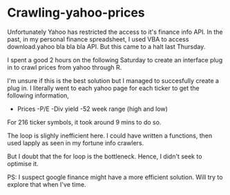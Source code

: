 # Crawling-yahoo-prices

Unfortunately Yahoo has restricted the access to it's finance info API. In the past, in my personal finance spreadsheet, I used VBA to access download.yahoo bla bla bla API. But this came to a halt last Thursday.

I spent a good 2 hours on the following Saturday to create an interface plug in to crawl prices from yahoo through R.

I'm unsure if this is the best solution but I managed to succesfully create a plug in. I literally went to each yahoo page for each ticker to get the following information,
- Prices
-P/E
-Div yield
-52 week range (high and low)

For 216 ticker symbols, it took around 9 mins to do so.

The loop is slighly inefficient here. I could have written a functions, then used lapply as seen in my fortune info crawlers.

But I doubt that the for loop is the bottleneck. Hence, I didn't seek to optimise it.

PS: I suspect google finance might have a more efficient solution. Will try to explore that when I've time.
